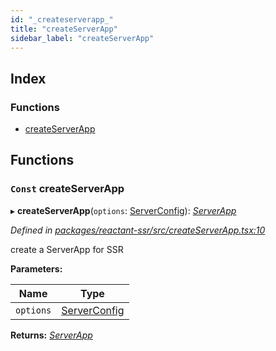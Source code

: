 ```yaml
---
id: "_createserverapp_"
title: "createServerApp"
sidebar_label: "createServerApp"
---
```


## Index

### Functions

* [createServerApp](_createserverapp_.md#const-createserverapp)

## Functions

### `Const` createServerApp

▸ **createServerApp**(`options`: [ServerConfig](../interfaces/_interfaces_.serverconfig.md)): *[ServerApp](../interfaces/_interfaces_.serverapp.md)*

*Defined in [packages/reactant-ssr/src/createServerApp.tsx:10](https://github.com/unadlib/reactant/blob/a019d587/packages/reactant-ssr/src/createServerApp.tsx#L10)*

create a ServerApp for SSR

**Parameters:**

Name | Type |
------ | ------ |
`options` | [ServerConfig](../interfaces/_interfaces_.serverconfig.md) |

**Returns:** *[ServerApp](../interfaces/_interfaces_.serverapp.md)*

